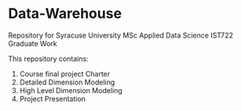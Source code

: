# Data-Warehouse
Repository for Syracuse University MSc Applied Data Science IST722 Graduate Work

This repository contains:
1. Course final project Charter
2. Detailed Dimension Modeling
3. High Level Dimension Modeling
4. Project Presentation
